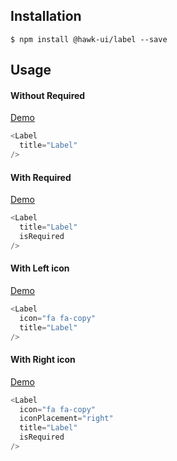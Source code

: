 ## Installation
`$ npm install @hawk-ui/label --save`


## Usage


#### Without Required
[Demo]()
```js
<Label
  title="Label"
/>
```


#### With Required
[Demo]()
```js
<Label
  title="Label"
  isRequired
/>
```


#### With Left icon
[Demo]()
```js
<Label
  icon="fa fa-copy"
  title="Label"
/>
```


#### With Right icon
[Demo]()
```js
<Label
  icon="fa fa-copy"
  iconPlacement="right"
  title="Label"
  isRequired
/>
```